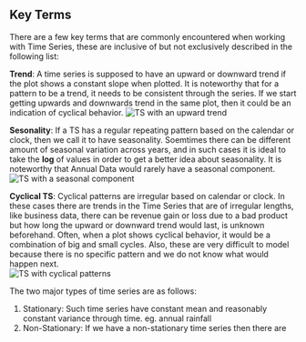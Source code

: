 ## Key Terms

There are a few key terms that are commonly encountered when working with Time Series, these are inclusive of but not exclusively described in the following list:

**Trend**: A time series is supposed to have an upward or downward trend if the plot shows a constant slope when plotted. It is noteworthy that for a pattern to be a trend, it needs to be consistent through the series. If we start getting upwards and downwards trend in the same plot, then it could be an indication of cyclical behavior. 
![TS with an upward trend](https://www.dtreg.com/uploaded/pageimg/TsTrend_1.jpg)

**Sesonality**: If a TS has a regular repeating pattern based on the calendar or clock, then we call it to have seasonality. Soemtimes there can be different amount of seasonal variation across years, and in such cases it is ideal to take the **log** of values in order to get a better idea about seasonality. It is noteworthy that Annual Data would rarely have a seasonal component.
![TS with a seasonal component](http://a-little-book-of-r-for-time-series.readthedocs.io/en/latest/_images/image5.png)

**Cyclical TS**: Cyclical patterns are irregular based on calendar or clock. In these cases there are trends in the Time Series that are of irregular lengths, like business data, there can be revenue gain or loss due to a bad product but how long the upward or downward trend would last, is unknown beforehand. Often, when a plot shows cyclical behavior, it would be a combination of big and small cycles. Also, these are very difficult to model because there is no specific pattern and we do not know what would happen next.  
![TS with cyclical patterns](http://slideplayer.com/8134442/25/images/8/Components+of+Time+Series+Data.jpg)

The two major types of time series are as follows:

1. Stationary: Such time series have constant mean and reasonably constant variance through time. eg. annual rainfall
2. Non-Stationary: If we have a non-stationary time series then there are 
